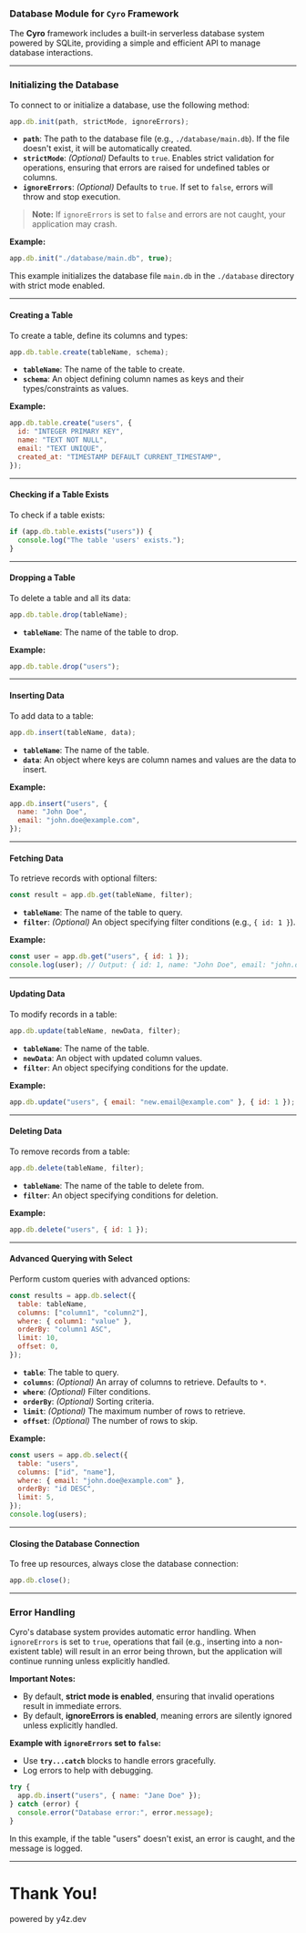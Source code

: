 ### Database Module for `Cyro` Framework

The **Cyro** framework includes a built-in serverless database system powered by SQLite, providing a simple and efficient API to manage database interactions.

---

### Initializing the Database

To connect to or initialize a database, use the following method:

```javascript
app.db.init(path, strictMode, ignoreErrors);
```

- **`path`**: The path to the database file (e.g., `./database/main.db`). If the file doesn't exist, it will be automatically created.
- **`strictMode`**: _(Optional)_ Defaults to `true`. Enables strict validation for operations, ensuring that errors are raised for undefined tables or columns.
- **`ignoreErrors`**: _(Optional)_ Defaults to `true`. If set to `false`, errors will throw and stop execution.

> **Note:** If `ignoreErrors` is set to `false` and errors are not caught, your application may crash.

**Example:**

```javascript
app.db.init("./database/main.db", true);
```

This example initializes the database file `main.db` in the `./database` directory with strict mode enabled.

---

#### Creating a Table

To create a table, define its columns and types:

```javascript
app.db.table.create(tableName, schema);
```

- **`tableName`**: The name of the table to create.
- **`schema`**: An object defining column names as keys and their types/constraints as values.

**Example:**

```javascript
app.db.table.create("users", {
  id: "INTEGER PRIMARY KEY",
  name: "TEXT NOT NULL",
  email: "TEXT UNIQUE",
  created_at: "TIMESTAMP DEFAULT CURRENT_TIMESTAMP",
});
```

---

#### Checking if a Table Exists

To check if a table exists:

```javascript
if (app.db.table.exists("users")) {
  console.log("The table 'users' exists.");
}
```

---

#### Dropping a Table

To delete a table and all its data:

```javascript
app.db.table.drop(tableName);
```

- **`tableName`**: The name of the table to drop.

**Example:**

```javascript
app.db.table.drop("users");
```

---

#### Inserting Data

To add data to a table:

```javascript
app.db.insert(tableName, data);
```

- **`tableName`**: The name of the table.
- **`data`**: An object where keys are column names and values are the data to insert.

**Example:**

```javascript
app.db.insert("users", {
  name: "John Doe",
  email: "john.doe@example.com",
});
```

---

#### Fetching Data

To retrieve records with optional filters:

```javascript
const result = app.db.get(tableName, filter);
```

- **`tableName`**: The name of the table to query.
- **`filter`**: _(Optional)_ An object specifying filter conditions (e.g., `{ id: 1 }`).

**Example:**

```javascript
const user = app.db.get("users", { id: 1 });
console.log(user); // Output: { id: 1, name: "John Doe", email: "john.doe@example.com", created_at: "..." }
```

---

#### Updating Data

To modify records in a table:

```javascript
app.db.update(tableName, newData, filter);
```

- **`tableName`**: The name of the table.
- **`newData`**: An object with updated column values.
- **`filter`**: An object specifying conditions for the update.

**Example:**

```javascript
app.db.update("users", { email: "new.email@example.com" }, { id: 1 });
```

---

#### Deleting Data

To remove records from a table:

```javascript
app.db.delete(tableName, filter);
```

- **`tableName`**: The name of the table to delete from.
- **`filter`**: An object specifying conditions for deletion.

**Example:**

```javascript
app.db.delete("users", { id: 1 });
```

---

#### Advanced Querying with Select

Perform custom queries with advanced options:

```javascript
const results = app.db.select({
  table: tableName,
  columns: ["column1", "column2"],
  where: { column1: "value" },
  orderBy: "column1 ASC",
  limit: 10,
  offset: 0,
});
```

- **`table`**: The table to query.
- **`columns`**: _(Optional)_ An array of columns to retrieve. Defaults to `*`.
- **`where`**: _(Optional)_ Filter conditions.
- **`orderBy`**: _(Optional)_ Sorting criteria.
- **`limit`**: _(Optional)_ The maximum number of rows to retrieve.
- **`offset`**: _(Optional)_ The number of rows to skip.

**Example:**

```javascript
const users = app.db.select({
  table: "users",
  columns: ["id", "name"],
  where: { email: "john.doe@example.com" },
  orderBy: "id DESC",
  limit: 5,
});
console.log(users);
```

---

#### Closing the Database Connection

To free up resources, always close the database connection:

```javascript
app.db.close();
```

---

### Error Handling

Cyro's database system provides automatic error handling. When `ignoreErrors` is set to `true`, operations that fail (e.g., inserting into a non-existent table) will result in an error being thrown, but the application will continue running unless explicitly handled.

**Important Notes:**

- By default, **strict mode is enabled**, ensuring that invalid operations result in immediate errors.
- By default, **ignoreErrors is enabled**, meaning errors are silently ignored unless explicitly handled.

**Example with `ignoreErrors` set to `false`:**

- Use **`try...catch`** blocks to handle errors gracefully.
- Log errors to help with debugging.

```javascript
try {
  app.db.insert("users", { name: "Jane Doe" });
} catch (error) {
  console.error("Database error:", error.message);
}
```

In this example, if the table "users" doesn't exist, an error is caught, and the message is logged.

---

# Thank You!

powered by y4z.dev
